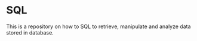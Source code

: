 # SQL
This is a repository on how to SQL to retrieve, manipulate and analyze data stored in database. 
